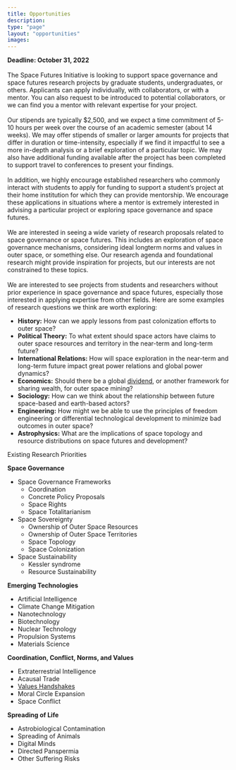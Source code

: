 ```yaml
---
title: Opportunities
description:
type: "page"
layout: "opportunities"
images: 
---
```


**Deadline: October 31, 2022**\
\
The Space Futures Initiative is looking to support space governance and space futures research projects by graduate students, undergraduates, or others. Applicants can apply individually, with collaborators, or with a mentor. You can also request to be introduced to potential collaborators, or we can find you a mentor with relevant expertise for your project.\
\
Our stipends are typically $2,500, and we expect a time commitment of 5-10 hours per week over the course of an academic semester (about 14 weeks). We may offer stipends of smaller or larger amounts for projects that differ in duration or time-intensity, especially if we find it impactful to see a more in-depth analysis or a brief exploration of a particular topic. We may also have additional funding available after the project has been completed to support travel to conferences to present your findings.\
\
In addition, we highly encourage established researchers who commonly interact with students to apply for funding to support a student’s project at their home institution for which they can provide mentorship. We encourage these applications in situations where a mentor is extremely interested in advising a particular project or exploring space governance and space futures.\
\
We are interested in seeing a wide variety of research proposals related to space governance or space futures. This includes an exploration of space governance mechanisms, considering ideal longterm norms and values in outer space, or something else. Our research agenda and foundational research might provide inspiration for projects, but our interests are not constrained to these topics.\
\
We are interested to see projects from students and researchers without prior experience in space governance and space futures, especially those interested in applying expertise from other fields. Here are some examples of research questions we think are worth exploring:



* **History:** How can we apply lessons from past colonization efforts to outer space? 
* **Political Theory:** To what extent should space actors have claims to outer space resources and territory in the near-term and long-term future?
* **International Relations:** How will space exploration in the near-term and long-term future impact great power relations and global power dynamics?
* **Economics:** Should there be a global [dividend](https://www.researchgate.net/publication/323247905_Can_space_mining_benefit_all_of_humanity_The_resource_fund_and_citizen%27s_dividend_model_of_Alaska_the_%27last_frontier%27), or another framework for sharing wealth, for outer space mining?
* **Sociology:** How can we think about the relationship between future space-based and earth-based actors?
* **Engineering:** How might we be able to use the principles of freedom engineering or differential technological development to minimize bad outcomes in outer space?
* **Astrophysics:** What are the implications of space topology and resource distributions on space futures and development?

Existing Research Priorities

**Space Governance**



* Space Governance Frameworks
    * Coordination
    * Concrete Policy Proposals
    * Space Rights
    * Space Totalitarianism
* Space Sovereignty
    * Ownership of Outer Space Resources
    * Ownership of Outer Space Territories
    * Space Topology
    * Space Colonization
* Space Sustainability
    * Kessler syndrome
    * Resource Sustainability

**Emerging Technologies**



* Artificial Intelligence
* Climate Change Mitigation
* Nanotechnology
* Biotechnology
* Nuclear Technology
* Propulsion Systems
* Materials Science

**Coordination, Conflict, Norms, and Values**



* Extraterrestrial Intelligence
* Acausal Trade
* [Values Handshakes](https://www.lesswrong.com/tag/values-handshakes)
* Moral Circle Expansion
* Space Conflict

**Spreading of Life**



* Astrobiological Contamination
* Spreading of Animals
* Digital Minds
* Directed Panspermia
* Other Suffering Risks